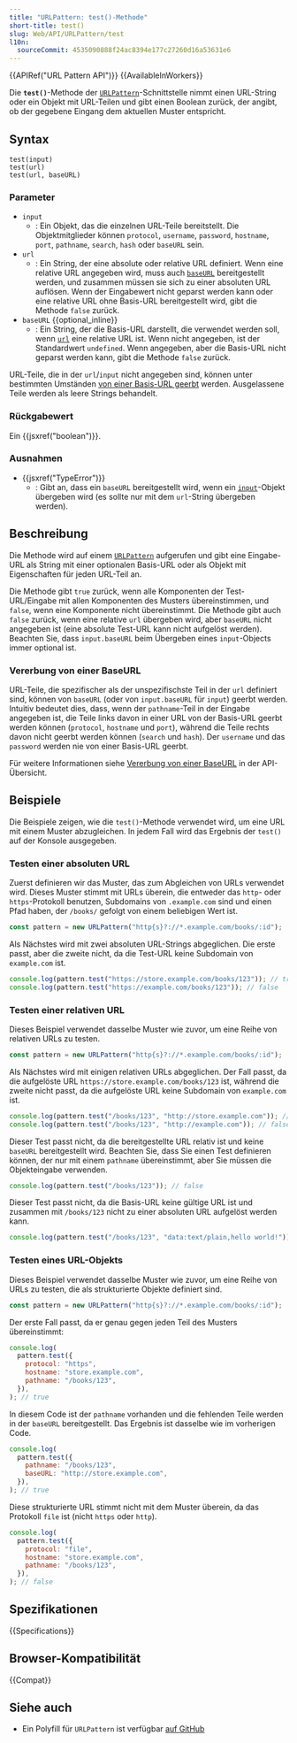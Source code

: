 ```yaml
---
title: "URLPattern: test()-Methode"
short-title: test()
slug: Web/API/URLPattern/test
l10n:
  sourceCommit: 4535090888f24ac8394e177c27260d16a53631e6
---
```


{{APIRef("URL Pattern API")}} {{AvailableInWorkers}}

Die **`test()`**-Methode der [`URLPattern`](/de/docs/Web/API/URLPattern)-Schnittstelle nimmt einen URL-String oder ein Objekt mit URL-Teilen und gibt einen Boolean zurück, der angibt, ob der gegebene Eingang dem aktuellen Muster entspricht.

## Syntax

```js-nolint
test(input)
test(url)
test(url, baseURL)
```

### Parameter

- `input`
  - : Ein Objekt, das die einzelnen URL-Teile bereitstellt.
    Die Objektmitglieder können `protocol`, `username`, `password`, `hostname`, `port`, `pathname`, `search`, `hash` oder `baseURL` sein.
- `url`
  - : Ein String, der eine absolute oder relative URL definiert.
    Wenn eine relative URL angegeben wird, muss auch [`baseURL`](#baseurl) bereitgestellt werden, und zusammen müssen sie sich zu einer absoluten URL auflösen.
    Wenn der Eingabewert nicht geparst werden kann oder eine relative URL ohne Basis-URL bereitgestellt wird, gibt die Methode `false` zurück.
- `baseURL` {{optional_inline}}
  - : Ein String, der die Basis-URL darstellt, die verwendet werden soll, wenn [`url`](#url) eine relative URL ist.
    Wenn nicht angegeben, ist der Standardwert `undefined`.
    Wenn angegeben, aber die Basis-URL nicht geparst werden kann, gibt die Methode `false` zurück.

URL-Teile, die in der `url`/`input` nicht angegeben sind, können unter bestimmten Umständen [von einer Basis-URL geerbt](#vererbung_von_einer_baseurl) werden.
Ausgelassene Teile werden als leere Strings behandelt.

### Rückgabewert

Ein {{jsxref("boolean")}}.

### Ausnahmen

- {{jsxref("TypeError")}}
  - : Gibt an, dass ein `baseURL` bereitgestellt wird, wenn ein [`input`](#input)-Objekt übergeben wird (es sollte nur mit dem `url`-String übergeben werden).

## Beschreibung

Die Methode wird auf einem [`URLPattern`](/de/docs/Web/API/URLPattern) aufgerufen und gibt eine Eingabe-URL als String mit einer optionalen Basis-URL oder als Objekt mit Eigenschaften für jeden URL-Teil an.

Die Methode gibt `true` zurück, wenn alle Komponenten der Test-URL/Eingabe mit allen Komponenten des Musters übereinstimmen, und `false`, wenn eine Komponente nicht übereinstimmt.
Die Methode gibt auch `false` zurück, wenn eine relative `url` übergeben wird, aber `baseURL` nicht angegeben ist (eine absolute Test-URL kann nicht aufgelöst werden).
Beachten Sie, dass `input.baseURL` beim Übergeben eines `input`-Objects immer optional ist.

### Vererbung von einer BaseURL

URL-Teile, die spezifischer als der unspezifischste Teil in der `url` definiert sind, können von `baseURL` (oder von `input.baseURL` für `input`) geerbt werden.
Intuitiv bedeutet dies, dass, wenn der `pathname`-Teil in der Eingabe angegeben ist, die Teile links davon in einer URL von der Basis-URL geerbt werden können (`protocol`, `hostname` und `port`), während die Teile rechts davon nicht geerbt werden können (`search` und `hash`).
Der `username` und das `password` werden nie von einer Basis-URL geerbt.

Für weitere Informationen siehe [Vererbung von einer BaseURL](/de/docs/Web/API/URL_Pattern_API#inheritance_from_a_base_url) in der API-Übersicht.

## Beispiele

Die Beispiele zeigen, wie die `test()`-Methode verwendet wird, um eine URL mit einem Muster abzugleichen.
In jedem Fall wird das Ergebnis der `test()` auf der Konsole ausgegeben.

### Testen einer absoluten URL

Zuerst definieren wir das Muster, das zum Abgleichen von URLs verwendet wird.
Dieses Muster stimmt mit URLs überein, die entweder das `http`- oder `https`-Protokoll benutzen, Subdomains von `.example.com` sind und einen Pfad haben, der `/books/` gefolgt von einem beliebigen Wert ist.

```js
const pattern = new URLPattern("http{s}?://*.example.com/books/:id");
```

Als Nächstes wird mit zwei absoluten URL-Strings abgeglichen.
Die erste passt, aber die zweite nicht, da die Test-URL keine Subdomain von `example.com` ist.

```js
console.log(pattern.test("https://store.example.com/books/123")); // true
console.log(pattern.test("https://example.com/books/123")); // false
```

### Testen einer relativen URL

Dieses Beispiel verwendet dasselbe Muster wie zuvor, um eine Reihe von relativen URLs zu testen.

```js
const pattern = new URLPattern("http{s}?://*.example.com/books/:id");
```

Als Nächstes wird mit einigen relativen URLs abgeglichen.
Der Fall passt, da die aufgelöste URL `https://store.example.com/books/123` ist, während die zweite nicht passt, da die aufgelöste URL keine Subdomain von `example.com` ist.

```js
console.log(pattern.test("/books/123", "http://store.example.com")); // true
console.log(pattern.test("/books/123", "http://example.com")); // false
```

Dieser Test passt nicht, da die bereitgestellte URL relativ ist und keine `baseURL` bereitgestellt wird.
Beachten Sie, dass Sie einen Test definieren können, der nur mit einem `pathname` übereinstimmt, aber Sie müssen die Objekteingabe verwenden.

```js
console.log(pattern.test("/books/123")); // false
```

Dieser Test passt nicht, da die Basis-URL keine gültige URL ist und zusammen mit `/books/123` nicht zu einer absoluten URL aufgelöst werden kann.

```js
console.log(pattern.test("/books/123", "data:text/plain,hello world!")); // false
```

### Testen eines URL-Objekts

Dieses Beispiel verwendet dasselbe Muster wie zuvor, um eine Reihe von URLs zu testen, die als strukturierte Objekte definiert sind.

```js
const pattern = new URLPattern("http{s}?://*.example.com/books/:id");
```

Der erste Fall passt, da er genau gegen jeden Teil des Musters übereinstimmt:

```js
console.log(
  pattern.test({
    protocol: "https",
    hostname: "store.example.com",
    pathname: "/books/123",
  }),
); // true
```

In diesem Code ist der `pathname` vorhanden und die fehlenden Teile werden in der `baseURL` bereitgestellt.
Das Ergebnis ist dasselbe wie im vorherigen Code.

```js
console.log(
  pattern.test({
    pathname: "/books/123",
    baseURL: "http://store.example.com",
  }),
); // true
```

Diese strukturierte URL stimmt nicht mit dem Muster überein, da das Protokoll `file` ist (nicht `https` oder `http`).

```js
console.log(
  pattern.test({
    protocol: "file",
    hostname: "store.example.com",
    pathname: "/books/123",
  }),
); // false
```

## Spezifikationen

{{Specifications}}

## Browser-Kompatibilität

{{Compat}}

## Siehe auch

- Ein Polyfill für `URLPattern` ist verfügbar
  [auf GitHub](https://github.com/kenchris/urlpattern-polyfill)

